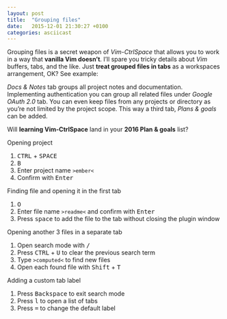 ```yaml
---
layout: post
title:  "Grouping files"
date:   2015-12-01 21:30:27 +0100
categories: asciicast
---
```


<div class='asciicast-wrapper'>
    <script type="text/javascript" src="https://asciinema.org/a/30059.js" id="asciicast-30059" async>
    </script>
</div>

<!-- more -->

Grouping files is a secret weapon of *Vim-CtrlSpace* that allows you to work in
a way that **vanilla Vim doesn’t**. I’ll spare you tricky details about *Vim*
buffers, tabs, and the like. Just **treat grouped files in tabs** as
a workspaces arrangement, OK? See example:

*Docs & Notes* tab groups all project notes and documentation.  Implementing
authentication you can group all related files under *Google OAuth 2.0* tab.
You can even keep files from any projects or directory as you’re not limited by
the project scope. This way a third tab, *Plans & goals* can be added. 

Will **learning Vim-CtrlSpace** land in your **2016 Plan & goals** list?

Opening project

1. <kbd>CTRL</kbd> + <kbd>SPACE</kbd>
2. <kbd>B</kbd>
3. Enter project name `>ember<`
4. Confirm with <kbd>Enter</kbd>

Finding file and opening it in the first tab

1. <kbd>O</kbd>
2. Enter file name `>readme<` and confirm with <kbd>Enter</kbd>
3. Press <kbd>space</kbd> to add the file to the tab without closing the plugin window

Opening another 3 files in a separate tab

1. Open search mode with <kbd>/</kbd>
2. Press <kbd>CTRL</kbd> + <kbd>U</kbd> to clear the previous search term
3. Type `>computed<` to find new files
4. Open each found file with <kbd>Shift</kbd> + <kbd>T</kbd>

Adding a custom tab label

1. Press <kbd>Backspace</kbd> to exit search mode
2. Press <kbd>l</kbd> to open a list of tabs
3. Press <kbd>=</kbd> to change the default label
